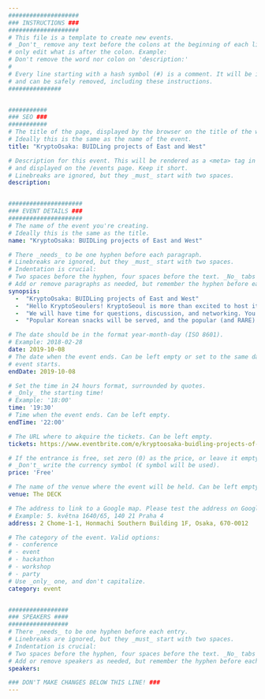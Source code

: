 ```yaml
---
####################
### INSTRUCTIONS ###
####################
# This file is a template to create new events.
# _Don't_ remove any text before the colons at the beginning of each line,
# only edit what is after the colon. Example:
# Don't remove the word nor colon on 'description:'
#
# Every line starting with a hash symbol (#) is a comment. It will be ignored
# and can be safely removed, including these instructions.
###############


###########
### SEO ###
###########
# The title of the page, displayed by the browser on the title of the window.
# Ideally this is the same as the name of the event.
title: "KryptoOsaka: BUIDLing projects of East and West"

# Description for this event. This will be rendered as a <meta> tag in the HTML,
# and displayed on the /events page. Keep it short.
# Linebreaks are ignored, but they _must_ start with two spaces.
description: 


#####################
### EVENT DETAILS ###
#####################
# The name of the event you're creating.
# Ideally this is the same as the title.
name: "KryptoOsaka: BUIDLing projects of East and West"

# There _needs_ to be one hyphen before each paragraph.
# Linebreaks are ignored, but they _must_ start with two spaces.
# Indentation is crucial:
# Two spaces before the hyphen, four spaces before the text. _No_ tabs allowed.
# Add or remove paragraphs as needed, but remember the hyphen before each entry.
synopsis:
  -  "KryptoOsaka: BUIDLing projects of East and West"  
  -  "Hello KryptoSeoulers! KryptoSeoul is more than excited to host its 4th global meetup in Osaka during Devcon Week. KryptoSeoul is a major blockchain community building team based in Seoul, South Korea, and has been consistently introducing promising global blockchain projects to the Korean community. It hosted global meetups such as KryptoNYC, KryptoTokyo, KryptoSF in the past. The next quest is KryptoOsaka!In the KryptoOsaka meetup, the general mission is to introduce and to connect projects coming from East and West. Through the meetup, we are able to meet the top BUIDLing projects of East and West, the East with Klaytn and Terra and the West with Cosmo and Blockstack. The event is co-hosted by CoinMarketCap and sponsored by Terra and Klaytn, top projects in South Korea."  
  -  "We will have time for questions, discussion, and networking. You will be able to meet top players and developers in South Korea as well!"  
  -  "Popular Korean snacks will be served, and the popular (and RARE) item BUIDL T-shirts created by KryptoSeoul will be there for you, first come first served! This event is free but we can only accommodate a limited number of guests. Please RSVP early and see you there!"  

# The date should be in the format year-month-day (ISO 8601).
# Example: 2018-02-28
date: 2019-10-08
# The date when the event ends. Can be left empty or set to the same day the
# event starts.
endDate: 2019-10-08

# Set the time in 24 hours format, surrounded by quotes.
# _Only_ the starting time!
# Example: '18:00'
time: '19:30'
# Time when the event ends. Can be left empty.
endTime: '22:00'

# The URL where to akquire the tickets. Can be left empty.
tickets: https://www.eventbrite.com/e/kryptoosaka-buidling-projects-of-east-and-west-tickets-74307566933

# If the entrance is free, set zero (0) as the price, or leave it empty.
# _Don't_ write the currency symbol (€ symbol will be used).
price: 'Free'

# The name of the venue where the event will be held. Can be left empty.
venue: The DECK

# The address to link to a Google map. Please test the address on Google Maps.
# Example: 5. května 1640/65, 140 21 Praha 4
address: 2 Chome-1-1, Honmachi Southern Building 1F, Osaka, 670-0012

# The category of the event. Valid options:
# - conference
# - event
# - hackathon
# - workshop
# - party
# Use _only_ one, and don't capitalize.
category: event


#################
### SPEAKERS ####
#################
# There _needs_ to be one hyphen before each entry.
# Linebreaks are ignored, but they _must_ start with two spaces.
# Indentation is crucial:
# Two spaces before the hyphen, four spaces before the text. _No_ tabs allowed.
# Add or remove speakers as needed, but remember the hyphen before each entry.
speakers:

### DON'T MAKE CHANGES BELOW THIS LINE! ###
---
```

<!-- ### DON'T MAKE CHANGES BELOW THIS LINE! ### -->

<Event-Content/>  
